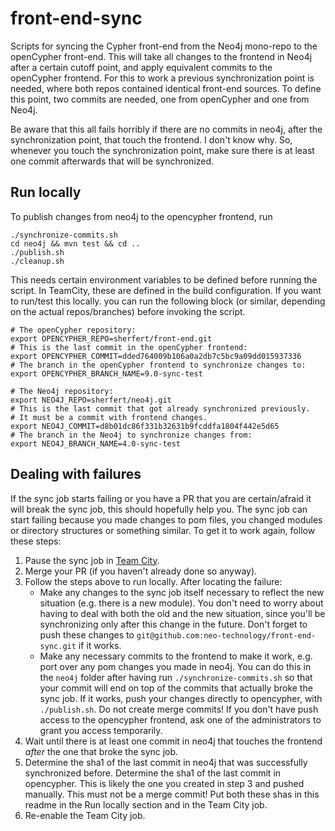 # front-end-sync
Scripts for syncing the Cypher front-end from the Neo4j mono-repo to the openCypher front-end.
This will take all changes to the frontend in Neo4j after a certain cutoff point, and apply equivalent commits to the openCypher frontend.
For this to work a previous synchronization point is needed, where both repos contained identical front-end sources. 
To define this point, two commits are needed, one from openCypher and one from Neo4j.

Be aware that this all fails horribly if there are no commits in neo4j, after the synchronization point, that touch the frontend. I don't know why.
So, whenever you touch the synchronization point, make sure there is at least one commit afterwards that will be synchronized.

## Run locally

To publish changes from neo4j to the opencypher frontend, run 
```
./synchronize-commits.sh
cd neo4j && mvn test && cd ..
./publish.sh
./cleanup.sh
```
This needs certain environment variables to be defined before running the script.
In TeamCity, these are defined in the build configuration.
If you want to run/test this locally. you can run the following block (or similar, depending on the actual repos/branches) before invoking the script.

```
# The openCypher repository:
export OPENCYPHER_REPO=sherfert/front-end.git
# This is the last commit in the openCypher frontend:
export OPENCYPHER_COMMIT=dded764009b106a0a2db7c5bc9a09dd015937336
# The branch in the openCypher frontend to synchronize changes to:
export OPENCYPHER_BRANCH_NAME=9.0-sync-test

# The Neo4j repository:
export NEO4J_REPO=sherfert/neo4j.git
# This is the last commit that got already synchronized previously.
# It must be a commit with frontend changes. 
export NEO4J_COMMIT=d8b01dc86f331b32631b9fcddfa1804f442e5d65
# The branch in the Neo4j to synchronize changes from:
export NEO4J_BRANCH_NAME=4.0-sync-test
```

## Dealing with failures

If the sync job starts failing or you have a PR that you are certain/afraid it will break the sync job, this should hopefully help you.
The sync job can start failing because you made changes to pom files, you changed modules or directory structures or something similar.
To  get it to work again, follow these steps:

1. Pause the sync job in [Team City](https://live.neo4j-build.io/viewType.html?buildTypeId=Monorepo_PublishFrontend).
1. Merge your PR (if you haven't already done so anyway).
1. Follow the steps above to run locally.
   After locating the failure:
   * Make any changes to the sync job itself necessary to reflect the new situation (e.g. there is a new module).
     You don't need to worry about having to deal with both the old and the new situation, since you'll be synchronizing only after this change in the future.
     Don't forget to push these changes to `git@github.com:neo-technology/front-end-sync.git` if it works.
   * Make any necessary commits to the frontend to make it work, e.g. port over any pom changes you made in neo4j.
     You can do this in the `neo4j` folder after having run  `./synchronize-commits.sh` so that your commit will end on top of the commits that actually broke the sync job.
     If it works, push your changes directly to opencypher, with `./publish.sh`. Do not create merge commits!
     If you don't have push access to the opencypher frontend, ask one of the administrators to grant you access temporarily.
1. Wait until there is at least one commit in neo4j that touches the frontend _after_ the one that broke the sync job.
1. Determine the sha1 of the last commit in neo4j that was successfully synchronized before.
   Determine the sha1 of the last commit in opencypher. This is likely the one you created in step 3 and pushed manually. This must not be a merge commit!
   Put both these shas in this readme in the Run locally section and in the Team City job.
1. Re-enable the Team City job.
